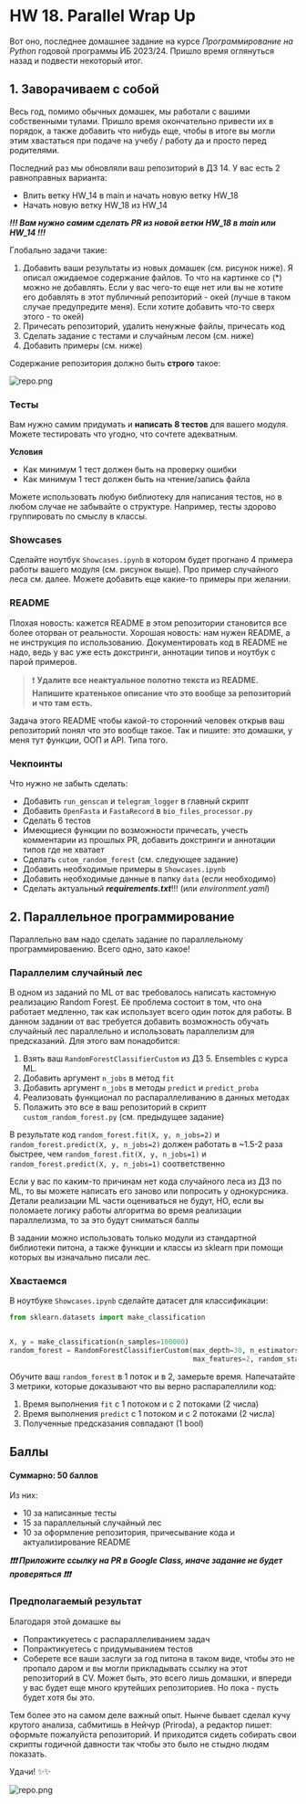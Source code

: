 # HW 18. Parallel Wrap Up

Вот оно, последнее домашнее задание на курсе *Программирование на Python* годовой программы ИБ 2023/24. Пришло время оглянуться назад и подвести некоторый итог. 

## 1. Заворачиваем с собой

Весь год, помимо обычных домашек, мы работали с вашими собственными тулами. Пришло время окончательно привести их в порядок, а также добавить что нибудь еще, чтобы в итоге вы могли этим хвастаться при подаче на учебу / работу да и просто перед родителями. 



Последний раз мы обновляли ваш репозиторий в ДЗ 14. У вас есть 2 равноправных варианта:
- Влить ветку HW_14 в main и начать новую ветку HW_18
- Начать новую ветку HW_18 из HW_14

***!!! Вам нужно самим сделать PR из новой ветки HW_18 в main или HW_14 !!!***

Глобально задачи такие:

1) Добавить ваши результаты из новых домашек (см. рисунок ниже). Я описал ожидаемое содержание файлов. То что на картинке со (*) можно не добавлять. Если у вас чего-то еще нет или вы не хотите его добавлять в этот публичный репозиторий - окей (лучше в таком случае предупредите меня). Если хотите добавить что-то сверх этого - то окей)
2) Причесать репозиторий, удалить ненужные файлы, причесать код
3) Сделать задание с тестами и случайным лесом (см. ниже)
4) Добавить примеры (см. ниже)

Содержание репозитория должно быть **строго** такое:




![repo.png](imgs/repo.svg)


### Тесты

Вам нужно самим придумать и **написать 8 тестов** для вашего модуля. Можете тестировать что угодно, что сочтете адекватным.  

**Условия**
 - Как минимум 1 тест должен быть на проверку ошибки
 - Как минимум 1 тест должен быть на чтение/запись файла

Можете использовать любую библиотеку для написания тестов, но в любом случае не забывайте о структуре. Например, тесты здорово группировать по смыслу в классы.

### Showcases

Сделайте ноутбук `Showcases.ipynb` в котором будет прогнано 4 примера работы вашего модуля (см. рисунок выше). Про пример случайного леса см. далее. Можете добавить еще какие-то примеры при желании. 

### README

Плохая новость: кажется README в этом репозитории становится все более оторван от реальности. Хорошая новость: нам нужен README, а не инструкция по использованию. Документировать код в README не надо, ведь у вас уже есть докстринги, аннотации типов и ноутбук с парой примеров. 

> ❗️ **Удалите все неактуальное полотно текста из README. Напишите кратенькое описание что это вообще за репозиторий и что там есть.** 

Задача этого README чтобы какой-то сторонний человек открыв ваш репозиторий понял что это вообще такое. Так и пишите: это домашки, у меня тут функции, ООП и API. Типа того.  



### Чекпоинты

 Что нужно не забыть сделать:
+ Добавить `run_genscan` и `telegram_logger` в главный скрипт
+ Добавить `OpenFasta` и `FastaRecord` в `bio_files_processor.py`
+ Сделать 6 тестов
+ Имеющиеся функции по возможности причесать, учесть комментарии из прошлых PR, добавить докстринги и аннотации типов где не хватает
+ Сделать `cutom_random_forest` (см. следующее задание)
+ Добавить необходимые примеры в `Showcases.ipynb`
+ Добавить необходимые данные в папку `data` (если необходимо)
+ Сделать актуальный ***requirements.txt***!!! (или *environment.yaml*)

## 2. Параллельное программирование

Параллельно вам надо сделать задание по параллельному программироваению. Всего одно, зато какое!

### Параллелим случайный лес

В одном из заданий по ML от вас требовалось написать кастомную реализацию Random Forest. Её проблема состоит в том, что она работает медленно, так как использует всего один поток для работы. В данном задании от вас требуется добавить возможность обучать случайный лес параллельно и использовать параллелизм для предсказаний. Для этого вам понадобится:

1. Взять ваш `RandomForestClassifierCustom` из ДЗ 5. Ensembles с курса ML.
2. Добавить аргумент `n_jobs` в метод `fit`
3. Добавить аргумент `n_jobs` в методы `predict` и `predict_proba`
4. Реализовать функционал по распараллеливанию в данных методах
5. Полажить это все в ваш репозиторий в скрипт `custom_random_forest.py` (см. предыдущее задание)


В результате код `random_forest.fit(X, y, n_jobs=2)` и `random_forest.predict(X, y, n_jobs=2)` должен работать в ~1.5-2 раза быстрее, чем `random_forest.fit(X, y, n_jobs=1)` и `random_forest.predict(X, y, n_jobs=1)` соответственно

Если у вас по каким-то причинам нет кода случайного леса из ДЗ по ML, то вы можете написать его заново или попросить у однокурсника. Детали реализации ML части оцениваться не будут, НО, если вы поломаете логику работы алгоритма во время реализации параллелизма, то за это будут сниматься баллы

В задании можно использовать только модули из стандартной библиотеки питона, а также функции и классы из sklearn при помощи которых вы изначально писали лес.

### Хвастаемся

В ноутбуке `Showcases.ipynb` сделайте датасет для классификации:

```python
from sklearn.datasets import make_classification


X, y = make_classification(n_samples=100000)
random_forest = RandomForestClassifierCustom(max_depth=30, n_estimators=10, 
                                             max_features=2, random_state=42)
```

Обучите ваш `random_forest` в 1 поток и в 2, замерьте время. Напечатайте 3 метрики, которые доказывают что вы верно распаралеллили код:
1. Время выполнения `fit` с 1 потоком и с 2 потоками (2 числа) 
2. Время выполнения `predict` с 1 потоком и с 2 потоками (2 числа)
3. Полученные предсказания совпадают (1 bool)

## **Баллы**

#### **Суммарно: 50 баллов**

Из них:
- 10 за написанные тесты
- 15 за параллельный случайный лес
- 10 за оформление репозитория, причесывание кода и актуализирование README

***❗️❗️❗️ Приложите ссылку на PR в Google Class, иначе задание не будет проверяться ❗️❗️❗️***

### **Предполагаемый результат**

Благодаря этой домашке вы
- Попрактикуетесь с распараллеливанием задач
- Попрактикуетесь с придумыванием тестов
- Соберете все ваши заслуги за год питона в таком виде, чтобы это не пропало даром и вы могли прикладывать ссылку на этот репозиторий в CV. Может быть, это всего лишь домашки, и впереди у вас будет еще много крутейших репозиториев. Но пока - пусть будет хотя бы это.

Тем более это на самом деле важный опыт. Нынче бывает сделал кучу крутого анализа, сабмитишь в Нейчур (Priroda), а редактор пишет: оформьте пожалуйста репозиторий. И приходится сидеть собирать свои скрипты годичной давности так чтобы это было не стыдно людям показать. 


Удачи! ✨✨

![repo.png](imgs/WhCh.png)

